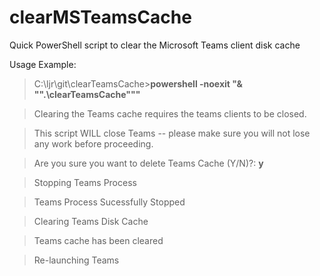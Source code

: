 # clearMSTeamsCache
Quick PowerShell script to clear the Microsoft Teams client disk cache

Usage Example:
> C:\ljr\git\clearTeamsCache>**powershell -noexit "& "".\clearTeamsCache"""**

> Clearing the Teams cache requires the teams clients to be closed.

> This script WILL close Teams -- please make sure you will not lose any work before proceeding.

> Are you sure you want to delete Teams Cache (Y/N)?: **y**

> Stopping Teams Process

> Teams Process Sucessfully Stopped

> 

> Clearing Teams Disk Cache

> Teams cache has been cleared

> 

> Re-launching Teams
